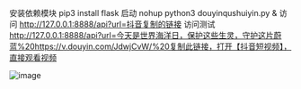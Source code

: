 安装依赖模块
pip3 install flask
启动
nohup python3 douyinqushuiyin.py &
访问
http://127.0.0.1:8888/api?url=抖音复制的链接
访问测试
http://127.0.0.1:8888/api?url=今天是世界海洋日，保护这些生灵，守护这片蔚蓝%20https://v.douyin.com/JdwjCvW/%20复制此链接，打开【抖音短视频】，直接观看视频

![image](https://user-images.githubusercontent.com/90810347/133717311-75e97f1e-7aee-4dff-a8c5-80bf6eba209c.png)
